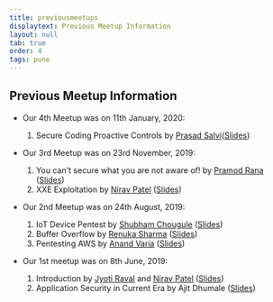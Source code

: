 ```yaml
---
title: previousmeetups
displaytext: Previous Meetup Information
layout: null
tab: true
order: 4
tags: pune
---
```


Previous Meetup Information
---------------------------------------

- Our 4th Meetup was on 11th January, 2020:
     1. Secure Coding Proactive Controls by [Prasad
        Salvi](https://twitter.com/prasad_salvi)([Slides](Secure_Coding_Proactive_Controls-Prasad_Salvi.pdf))

  
- Our 3rd Meetup was on 23rd November, 2019:
    1.  You can't secure what you are not aware of\! by [Pramod
        Rana](https://twitter.com/iamvarchashva)
        ([Slides](Let’s%20Map%20Your%20Network_OWASP_23.11.2019%20(1).pdf))
    2.  XXE Exploitation by [Nirav
        Patel](https://twitter.com/nirav4peace)
        ([Slides](XXE_Exploitation.pdf))

- Our 2nd Meetup was on 24th August, 2019:
    1.  IoT Device Pentest by [Shubham
        Chougule](https://twitter.com/shubhamtc)
        ([Slides](IoT_Device_Pentest_by_Shubham_Chougule.pdf))
    2.  Buffer Overflow by [Renuka
        Sharma](https://twitter.com/renusharma3031)
        ([Slides](Buffer_overflow_by_Renuka_Sharma.pdf))
    3.  Pentesting AWS by [Anand Varia](https://twitter.com/_0xVariable)
        ([Slides](Pentesting_AWS_by_Anand_Varia.pdf))
        
- Our 1st meetup was on 8th June, 2019:
    1.  Introduction by [Jyoti Raval](https://twitter.com/JenyRaval) and
        [Nirav Patel](https://twitter.com/niravvhackky)
        ([Slides](1._OWASP_Pune_First_Meetup.pdf))
    2.  Application Security in Current Era by Ajit Dhumale
        ([Slides](Application_Security_in_Current_Era_-_Ajit_Dhumale.pdf))
